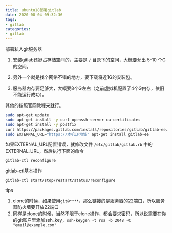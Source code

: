 ```yaml
---
title: ubuntu18部署gitlab
date: 2020-08-04 09:32:36
tags:
- gitlab
categories:
- gitlab
---
```


部署私人git服务器

<!--more-->

1. 安装gitlab还挺占存储空间的，主要是 `/` 目录下的空间，大概要允出 5-10 个G的空间。

2. 另外一个就是找个网络不错的地方，要下载将近1G的安装包。

3. 服务器内存要足够大，大概要8个G左右（之前虚拟机配置了4个G内存，依旧不能运行成功）。

其他的按照官网教程来就行。

```bash
sudo apt-get update
sudo apt-get install -y curl openssh-server ca-certificates
sudo apt-get install -y postfix
curl https://packages.gitlab.com/install/repositories/gitlab/gitlab-ee/script.deb.sh | sudo bash
sudo EXTERNAL_URL="https://本机IP地址" apt-get install gitlab-ee
```

如果EXTERNAL_URL配置错误，就修改文件 `/etc/gitlab/gitlab.rb` 中的EXTERNAL_URL，然后执行下面的命令
```
gitlab-ctl reconfigure
```

gitlab-ctl基本操作

```bash
gitlab-ctl start/stop/restart/status/reconfigure
```

tips

1. clone的时候，如果使用`git@****`，那么链接的是服务器的22端口，所以服务器防火墙要开放22端口
2. 同样是clone的时候，当然不限于clone操作，都会要求密码，所以说需要在你的git账户里添加ssh_key，`ssh-keygen -t rsa -b 2048 -C "email@example.com"
`